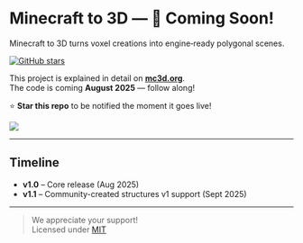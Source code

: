 # Minecraft to 3D — 🚀 Coming Soon!
Minecraft to 3D turns voxel creations into engine‑ready polygonal scenes. 

[![GitHub stars](https://img.shields.io/github/stars/seanhlewis/mc3d?style=social)](https://github.com/seanhlewis/mc3d/stargazers)

This project is explained in detail on **[mc3d.org](https://mc3d.org)**.  
The code is coming **August 2025** — follow along!

⭐ **Star this repo** to be notified the moment it goes live!

<img src="https://mc3d.org/static/images/meta.png">

---

## Timeline
- **v1.0** – Core release (Aug 2025)
- **v1.1** – Community-created structures v1 support (Sept 2025)

---

> We appreciate your support!  
> Licensed under [MIT](LICENSE)
